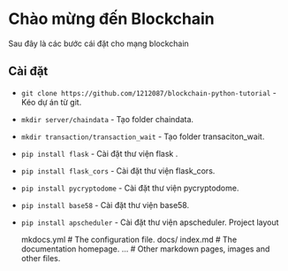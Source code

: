 # Chào mừng đến Blockchain

Sau đây là các bước cái đặt cho mạng blockchain 

## Cài đặt

* `git clone https://github.com/1212087/blockchain-python-tutorial` - Kéo dự án từ git.
* `mkdir server/chaindata` - Tạo folder chaindata.
* `mkdir transaction/transaction_wait` - Tạo folder transaciton_wait.
* `pip install flask` - Cài đặt thư viện flask .
* `pip install flask_cors` - Cài đặt thư viện flask_cors. 
* `pip install pycryptodome` - Cài đặt thư viện pycryptodome.
* `pip install base58` - Cài đặt thư viện base58.
* `pip install apscheduler` - Cài đặt thư viện apscheduler.
 Project layout

    mkdocs.yml    # The configuration file.
    docs/
        index.md  # The documentation homepage.
        ...       # Other markdown pages, images and other files.
